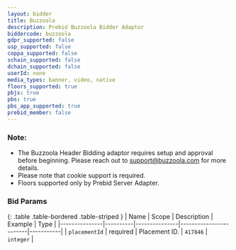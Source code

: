 ```yaml
---
layout: bidder
title: Buzzoola
description: Prebid Buzzoola Bidder Adaptor
biddercode: buzzoola
gdpr_supported: false
usp_supported: false
coppa_supported: false
schain_supported: false
dchain_supported: false
userId: none
media_types: banner, video, native
floors_supported: true
pbjs: true
pbs: true
pbs_app_supported: true
prebid_member: false
---
```


### Note:

* The Buzzoola Header Bidding adaptor requires setup and approval before beginning. Please reach out to <support@buzzoola.com> for more details.
* Please note that cookie support is required.
* Floors supported only by Prebid Server Adapter.

### Bid Params

{: .table .table-bordered .table-striped }
| Name          | Scope    | Description   | Example                | Type      |
|---------------|----------|---------------|------------------------|-----------|
| `placementId` | required | Placement ID. | `417846`               | `integer` |
